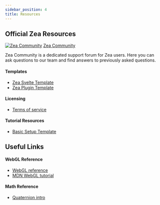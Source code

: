 ```yaml
---
sidebar_position: 4
title: Resources
---
```


<!-- <p>Use these resources to help get you on your way</p> -->

## Official Zea Resources

<div class="card" markdown="1">

[![Zea Community](/img/zea-images/zea-community.png ':class=cardImg')](https://community.zea.live/)
[Zea Community](https://community.zea.live/ ':class=cardTitle')

  <p class="cardText"> Zea Community is a dedicated support forum for Zea users. Here you can ask questions to our team and find answers to previously asked questions. </p>
 </div>

#### Templates

- [Zea Svelte Template](https://github.com/ZeaInc/zea-svelte-template)
- [Zea Plugin Template](https://github.com/ZeaInc/zea-plugin-template)

#### Licensing

- [Terms of service](https://www.zea.live/en/terms-of-service)

#### Tutorial Resources

- [Basic Setup Template](../Tutorials/basic-template.md)

<!-- Might want to make this a separate column -->

## Useful Links

#### WebGL Reference

- [WebGL reference](https://www.khronos.org/files/webgl/webgl-reference-card-1_0.pdf) <!-- link taken from ThreeJS -->
- [MDN WebGL tutorial](https://developer.mozilla.org/en-US/docs/Web/API/WebGL_API)

#### Math Reference

- [Quaternion intro](https://mil.ufl.edu/nechyba/www/__eel6667.f2003/course_materials/t3.quaternions/intro_quaternions.pdf)
